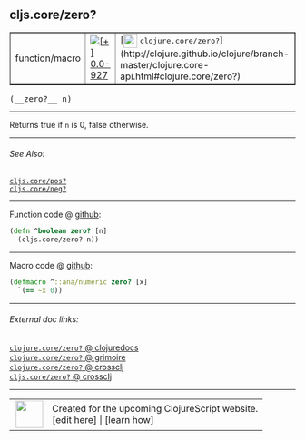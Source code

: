 ## cljs.core/zero?



 <table border="1">
<tr>
<td>function/macro</td>
<td><a href="https://github.com/cljsinfo/cljs-api-docs/tree/0.0-927"><img valign="middle" alt="[+] 0.0-927" title="Added in 0.0-927" src="https://img.shields.io/badge/+-0.0--927-lightgrey.svg"></a> </td>
<td>
[<img height="24px" valign="middle" src="http://i.imgur.com/1GjPKvB.png"> <samp>clojure.core/zero?</samp>](http://clojure.github.io/clojure/branch-master/clojure.core-api.html#clojure.core/zero?)
</td>
</tr>
</table>


 <samp>
(__zero?__ n)<br>
</samp>

---

Returns true if `n` is 0, false otherwise.



---


###### See Also:

[`cljs.core/pos?`](../cljs.core/posQMARK.md)<br>
[`cljs.core/neg?`](../cljs.core/negQMARK.md)<br>

---




Function code @ [github](https://github.com/clojure/clojurescript/blob/r2277/src/cljs/cljs/core.cljs#L1976-L1977):

```clj
(defn ^boolean zero? [n]
  (cljs.core/zero? n))
```

<!--
Repo - tag - source tree - lines:

 <pre>
clojurescript @ r2277
└── src
    └── cljs
        └── cljs
            └── <ins>[core.cljs:1976-1977](https://github.com/clojure/clojurescript/blob/r2277/src/cljs/cljs/core.cljs#L1976-L1977)</ins>
</pre>

-->

---

Macro code @ [github](https://github.com/clojure/clojurescript/blob/r2277/src/clj/cljs/core.clj#L480-L481):

```clj
(defmacro ^::ana/numeric zero? [x]
  `(== ~x 0))
```

<!--
Repo - tag - source tree - lines:

 <pre>
clojurescript @ r2277
└── src
    └── clj
        └── cljs
            └── <ins>[core.clj:480-481](https://github.com/clojure/clojurescript/blob/r2277/src/clj/cljs/core.clj#L480-L481)</ins>
</pre>
-->

---


###### External doc links:

[`clojure.core/zero?` @ clojuredocs](http://clojuredocs.org/clojure.core/zero_q)<br>
[`clojure.core/zero?` @ grimoire](http://conj.io/store/v1/org.clojure/clojure/1.7.0-beta3/clj/clojure.core/zero%3F/)<br>
[`clojure.core/zero?` @ crossclj](http://crossclj.info/fun/clojure.core/zero%3F.html)<br>
[`cljs.core/zero?` @ crossclj](http://crossclj.info/fun/cljs.core.cljs/zero%3F.html)<br>

---

 <table>
<tr><td>
<img valign="middle" align="right" width="48px" src="http://i.imgur.com/Hi20huC.png">
</td><td>
Created for the upcoming ClojureScript website.<br>
[edit here] | [learn how]
</td></tr></table>

[edit here]:https://github.com/cljsinfo/cljs-api-docs/blob/master/cljsdoc/cljs.core/zeroQMARK.cljsdoc
[learn how]:https://github.com/cljsinfo/cljs-api-docs/wiki/cljsdoc-files

<!--

This information was too distracting to show to readers, but I'll leave it
commented here since it is helpful to:

- pretty-print the data used to generate this document
- and show how to retrieve that data



The API data for this symbol:

```clj
{:description "Returns true if `n` is 0, false otherwise.",
 :return-type boolean,
 :ns "cljs.core",
 :name "zero?",
 :signature ["[n]"],
 :history [["+" "0.0-927"]],
 :type "function/macro",
 :related ["cljs.core/pos?" "cljs.core/neg?"],
 :full-name-encode "cljs.core/zeroQMARK",
 :source {:code "(defn ^boolean zero? [n]\n  (cljs.core/zero? n))",
          :title "Function code",
          :repo "clojurescript",
          :tag "r2277",
          :filename "src/cljs/cljs/core.cljs",
          :lines [1976 1977]},
 :extra-sources [{:code "(defmacro ^::ana/numeric zero? [x]\n  `(== ~x 0))",
                  :title "Macro code",
                  :repo "clojurescript",
                  :tag "r2277",
                  :filename "src/clj/cljs/core.clj",
                  :lines [480 481]}],
 :full-name "cljs.core/zero?",
 :clj-symbol "clojure.core/zero?"}

```

Retrieve the API data for this symbol:

```clj
;; from Clojure REPL
(require '[clojure.edn :as edn])
(-> (slurp "https://raw.githubusercontent.com/cljsinfo/cljs-api-docs/catalog/cljs-api.edn")
    (edn/read-string)
    (get-in [:symbols "cljs.core/zero?"]))
```

-->
